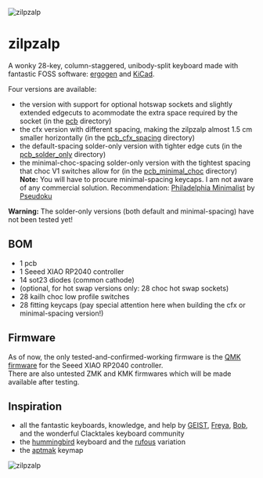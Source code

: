 ![zilpzalp](https://github.com/kilipan/zilpzalp/blob/main/img/zilpzalp_photo.jpg?raw=true)

# zilpzalp
A wonky 28-key, column-staggered, unibody-split keyboard made with fantastic FOSS software: [ergogen](https://github.com/ergogen/ergogen) and [KiCad](https://www.kicad.org/).

Four versions are available:
- the version with support for optional hotswap sockets and slightly extended edgecuts to acommodate the extra space required by the socket (in the [pcb](https://github.com/kilipan/zilpzalp/tree/main/pcb) directory)
- the cfx version with different spacing, making the zilpzalp almost 1.5 cm smaller horizontally (in the [pcb_cfx_spacing](https://github.com/kilipan/zilpzalp/tree/main/pcb_cfx_spacing) directory)
- the default-spacing solder-only version with tighter edge cuts (in the [pcb_solder_only](https://github.com/kilipan/zilpzalp/tree/main/pcb_solder_only) directory)
- the minimal-choc-spacing solder-only version with the tightest spacing that choc V1 switches allow for (in the [pcb_minimal_choc](https://github.com/kilipan/zilpzalp/tree/main/pcb_minimal_choc) directory)  
  **Note:** You will have to procure minimal-spacing keycaps. I am not aware of any commercial solution. Recommendation: [Philadelphia Minimalist](https://github.com/pseudoku/PseudoMakeMeKeyCapProfiles/blob/master/Philadelphia_Minimalist.scad) by [Pseudoku](https://github.com/pseudoku)

**Warning:** The solder-only versions (both default and minimal-spacing) have not been tested yet!

## BOM
- 1 pcb
- 1 Seeed XIAO RP2040 controller
- 14 sot23 diodes (common cathode)
- (optional, for hot swap versions only: 28 choc hot swap sockets)
- 28 kailh choc low profile switches
- 28 fitting keycaps (pay special attention here when building the cfx or minimal-spacing version!)

## Firmware
As of now, the only tested-and-confirmed-working firmware is the [QMK firmware](https://github.com/kilipan/qmk-config-zilpzalp) for the Seeed XIAO RP2040 controller.  
There are also untested ZMK and KMK firmwares which will be made available after testing.

## Inspiration
- all the fantastic keyboards, knowledge, and help by [GEIST](https://github.com/GEIGEIGEIST/), [Freya](https://linktr.ee/freya_irl), [Bob](https://github.com/GroooveBob), and the wonderful Clacktales keyboard community
- the [hummingbird](https://github.com/PJE66/hummingbird) keyboard and the [rufous](https://github.com/jcmkk3/trochilidae#rufous) variation
- the [aptmak](https://github.com/apsu/aptmak) keymap

<p align="center">

![zilpzalp](https://github.com/kilipan/zilpzalp/blob/main/img/zilpzalp.png?raw=true)

</p>

